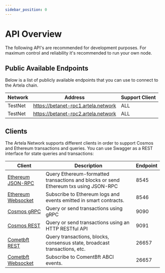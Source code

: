```yaml
---
sidebar_position: 0
---
```


# API Overview

The following API's are recommended for development purposes. For maximum control and reliability it's recommended to
run your own node.

## Public Available Endpoints

Below is a list of publicly available endpoints that you can use to connect to the Artela chain.

| Network | Address                             | Support Client |
|---------|-------------------------------------|----------------|
| TestNet | https://betanet-rpc1.artela.network | ALL            |
| TestNet | https://betanet-rpc2.artela.network | ALL            |

## Clients

The Artela Network supports different clients in order to support Cosmos and Ethereum transactions and queries. You can
use Swagger as a REST interface for state queries and transactions:

| Client                                                     | Description                                                                          | Endpoint | 
|------------------------------------------------------------|--------------------------------------------------------------------------------------|----------|
| [Ethereum JSON-RPC](/develop/client/evm-compatible-apis)   | Query Ethereum-formatted transactions and blocks or send Ethereum txs using JSON-RPC | 8545     |
| [Ethereum Websocket](/develop/client/evm-ws)               | Subscribe to Ethereum logs and events emitted in smart contracts.                    | 8546     |
| [Cosmos gRPC ](/develop/client/cosmos-apis)                | Query or send transactions using gRPC                                                | 9090     |
| [Cosmos REST ](/develop/client/cosmos-apis)                | Query or send transactions using an HTTP RESTful API                                 | 9091     |
| [Cometbft REST ](https://docs.cometbft.com/v0.37/rpc/)     | Query transactions, blocks, consensus state, broadcast transactions, etc.            | 26657    |
| [Cometbft Websocket](https://docs.cometbft.com/v0.37/rpc/) | Subscribe to ComentBft ABCI events.                                                  | 26657    |

